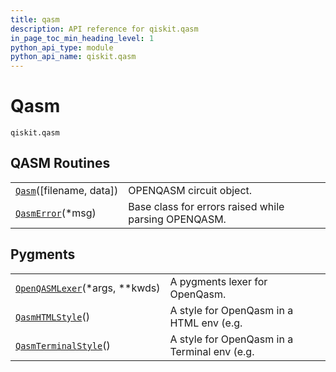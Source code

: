 ```yaml
---
title: qasm
description: API reference for qiskit.qasm
in_page_toc_min_heading_level: 1
python_api_type: module
python_api_name: qiskit.qasm
---
```


<span id="module-qiskit.qasm" />

<span id="qiskit-qasm" />

# Qasm

<span id="module-qiskit.qasm" />

`qiskit.qasm`

## QASM Routines

|                                                                                           |                                                      |
| ----------------------------------------------------------------------------------------- | ---------------------------------------------------- |
| [`Qasm`](qiskit.qasm.Qasm#qiskit.qasm.Qasm "qiskit.qasm.Qasm")(\[filename, data])         | OPENQASM circuit object.                             |
| [`QasmError`](qiskit.qasm.QasmError#qiskit.qasm.QasmError "qiskit.qasm.QasmError")(\*msg) | Base class for errors raised while parsing OPENQASM. |

## Pygments

|                                                                                                                      |                                              |
| -------------------------------------------------------------------------------------------------------------------- | -------------------------------------------- |
| [`OpenQASMLexer`](qiskit.qasm.OpenQASMLexer#qiskit.qasm.OpenQASMLexer "qiskit.qasm.OpenQASMLexer")(\*args, \*\*kwds) | A pygments lexer for OpenQasm.               |
| [`QasmHTMLStyle`](qiskit.qasm.QasmHTMLStyle#qiskit.qasm.QasmHTMLStyle "qiskit.qasm.QasmHTMLStyle")()                 | A style for OpenQasm in a HTML env (e.g.     |
| [`QasmTerminalStyle`](qiskit.qasm.QasmTerminalStyle#qiskit.qasm.QasmTerminalStyle "qiskit.qasm.QasmTerminalStyle")() | A style for OpenQasm in a Terminal env (e.g. |


